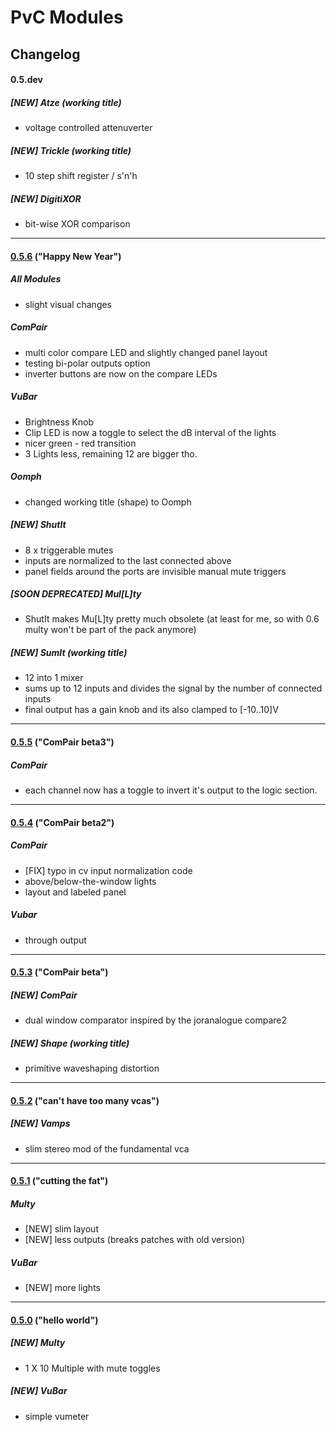 # PvC Modules
##  Changelog


#### 0.5.dev

##### [NEW] Atze (working title)
 - voltage controlled attenuverter

##### [NEW] Trickle (working title)
 - 10 step shift register / s'n'h
    
##### [NEW] DigitiXOR
 - bit-wise XOR comparison

***

#### [0.5.6](https://github.com/phdsg/PvC/tree/0.5.6) ("Happy New Year")
##### All Modules
 - slight visual changes
    
##### ComPair
 - multi color compare LED and slightly changed panel layout
 - testing bi-polar outputs option
 - inverter buttons are now on the compare LEDs

##### VuBar
 - Brightness Knob
 - Clip LED is now a toggle to select the dB interval of the lights
 - nicer green - red transition
 - 3 Lights less, remaining 12 are bigger tho.

##### Oomph
 - changed working title (shape) to Oomph

##### [NEW] ShutIt
 - 8 x triggerable mutes
 - inputs are normalized to the last connected above
 - panel fields around the ports are invisible manual mute triggers
  
##### [SOON DEPRECATED] Mul\[L\]ty
 - ShutIt makes Mu[L]ty pretty much obsolete (at least for me, so with 0.6 multy won't be part of the pack anymore)

##### [NEW] SumIt (working title)
 - 12 into 1 mixer
 - sums up to 12 inputs and divides the signal by the number of connected inputs
 - final output has a gain knob and its also clamped to [-10..10]V

***

#### [0.5.5](https://github.com/phdsg/PvC/tree/0.5.5) ("ComPair beta3")
##### ComPair
 - each channel now has a toggle to invert it's output to the logic section.

***

#### [0.5.4](https://github.com/phdsg/PvC/tree/0.5.4) ("ComPair beta2")
##### ComPair
 - [FIX] typo in cv input normalization code
 - above/below-the-window lights
 - layout and labeled panel

##### Vubar
 - through output

***

#### [0.5.3](https://github.com/phdsg/PvC/tree/0.5.3) ("ComPair beta")
##### [NEW] ComPair
 - dual window comparator inspired by the joranalogue compare2

##### [NEW] Shape (working title)
 - primitive waveshaping distortion

***

#### [0.5.2](https://github.com/phdsg/PvC/tree/0.5.2) ("can't have too many vcas")
##### [NEW] Vamps
 - slim stereo mod of the fundamental vca

***

#### [0.5.1](https://github.com/phdsg/PvC/tree/0.5.1) ("cutting the fat")
##### Multy
 - [NEW] slim layout
 - [NEW] less outputs (breaks patches with old version)

##### VuBar
 - [NEW] more lights

***

#### [0.5.0](https://github.com/phdsg/PvC/tree/0.5.0) ("hello world")
##### [NEW] Multy
 - 1 X 10 Multiple with mute toggles

##### [NEW] VuBar 
 - simple vumeter
